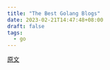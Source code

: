 ```yaml
---
title: "The Best Golang Blogs"
date: 2023-02-21T14:47:48+08:00
draft: false
tags:
  - go
---
```


[原文](https://dev.to/draft/the-best-golang-blogs-4ih7)

